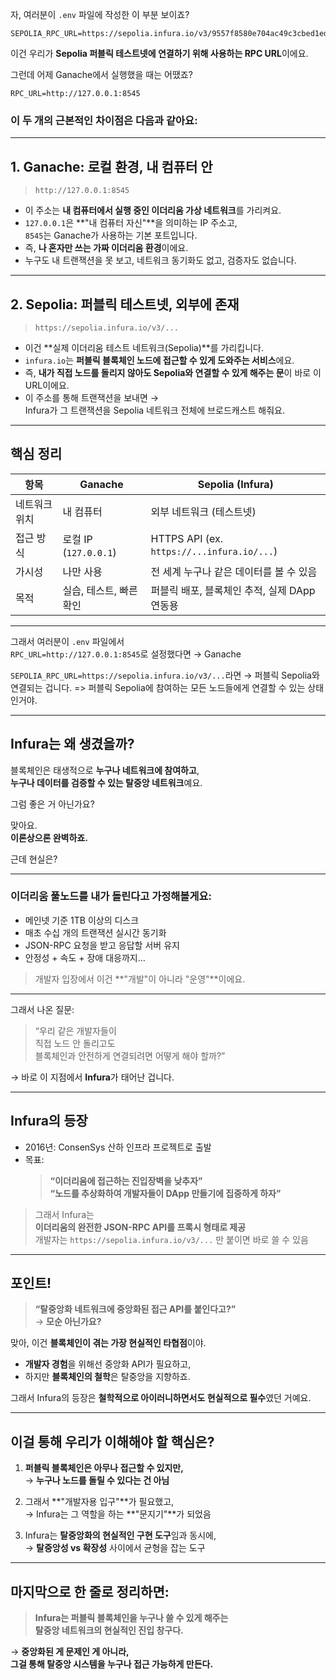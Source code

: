자, 여러분이 `.env` 파일에 작성한 이 부분 보이죠?

```env
SEPOLIA_RPC_URL=https://sepolia.infura.io/v3/9557f8580e704ac49c3cbed1ed5fd29b
```

이건 우리가 **Sepolia 퍼블릭 테스트넷에 연결하기 위해 사용하는 RPC URL**이에요.

그런데 어제 Ganache에서 실행했을 때는 어땠죠?

```env
RPC_URL=http://127.0.0.1:8545
```

### 이 두 개의 근본적인 차이점은 다음과 같아요:

---

## 1. Ganache: 로컬 환경, 내 컴퓨터 안

> `http://127.0.0.1:8545`

- 이 주소는 **내 컴퓨터에서 실행 중인 이더리움 가상 네트워크**를 가리켜요.
- `127.0.0.1`은 **"내 컴퓨터 자신"**을 의미하는 IP 주소고,  
  `8545`는 Ganache가 사용하는 기본 포트입니다.
- 즉, **나 혼자만 쓰는 가짜 이더리움 환경**이에요.
- 누구도 내 트랜잭션을 못 보고, 네트워크 동기화도 없고, 검증자도 없습니다.

---

## 2. Sepolia: 퍼블릭 테스트넷, 외부에 존재

> `https://sepolia.infura.io/v3/...`

- 이건 **실제 이더리움 테스트 네트워크(Sepolia)**를 가리킵니다.
- `infura.io`는 **퍼블릭 블록체인 노드에 접근할 수 있게 도와주는 서비스**에요.
- 즉, **내가 직접 노드를 돌리지 않아도 Sepolia와 연결할 수 있게 해주는 문**이 바로 이 URL이에요.
- 이 주소를 통해 트랜잭션을 보내면 →  
  Infura가 그 트랜잭션을 Sepolia 네트워크 전체에 브로드캐스트 해줘요.

---

## 핵심 정리

| 항목          | Ganache                 | Sepolia (Infura)                             |
| ------------- | ----------------------- | -------------------------------------------- |
| 네트워크 위치 | 내 컴퓨터               | 외부 네트워크 (테스트넷)                     |
| 접근 방식     | 로컬 IP (`127.0.0.1`)   | HTTPS API (ex. `https://...infura.io/...`)   |
| 가시성        | 나만 사용               | 전 세계 누구나 같은 데이터를 볼 수 있음      |
| 목적          | 실습, 테스트, 빠른 확인 | 퍼블릭 배포, 블록체인 추적, 실제 DApp 연동용 |

---

그래서 여러분이 `.env` 파일에서  
`RPC_URL=http://127.0.0.1:8545`로 설정했다면 → Ganache

`SEPOLIA_RPC_URL=https://sepolia.infura.io/v3/...`라면 → 퍼블릭 Sepolia와 연결되는 겁니다.
=> 퍼블릭 Sepolia에 참여하는 모든 노드들에게 연결할 수 있는 상태인거야.

---

## Infura는 왜 생겼을까?

블록체인은 태생적으로 **누구나 네트워크에 참여하고**,  
**누구나 데이터를 검증할 수 있는 탈중앙 네트워크**예요.

그럼 좋은 거 아닌가요?

맞아요.  
**이론상으론 완벽하죠.**

근데 현실은?

---

### 이더리움 풀노드를 내가 돌린다고 가정해볼게요:

- 메인넷 기준 1TB 이상의 디스크
- 매초 수십 개의 트랜잭션 실시간 동기화
- JSON-RPC 요청을 받고 응답할 서버 유지
- 안정성 + 속도 + 장애 대응까지…

> 개발자 입장에서 이건 **"개발"이 아니라 "운영"**이에요.

---

그래서 나온 질문:

> “우리 같은 개발자들이  
> 직접 노드 안 돌리고도  
> 블록체인과 안전하게 연결되려면 어떻게 해야 할까?”

→ 바로 이 지점에서 **Infura**가 태어난 겁니다.

---

## Infura의 등장

- 2016년: ConsenSys 산하 인프라 프로젝트로 출발
- 목표:
  > **“이더리움에 접근하는 진입장벽을 낮추자”**  
  > **“노드를 추상화하여 개발자들이 DApp 만들기에 집중하게 하자”**

> 그래서 Infura는  
> **이더리움의 완전한 JSON-RPC API를 프록시 형태로 제공**  
> 개발자는 `https://sepolia.infura.io/v3/...` 만 붙이면 바로 쓸 수 있음

---

## 포인트!

> **“탈중앙화 네트워크에 중앙화된 접근 API를 붙인다고?”**  
> → **모순 아닌가요?**

맞아, 이건 **블록체인이 겪는 가장 현실적인 타협점**이야.

- **개발자 경험**을 위해선 중앙화 API가 필요하고,
- 하지만 **블록체인의 철학**은 탈중앙을 지향하죠.

그래서 Infura의 등장은 **철학적으로 아이러니하면서도 현실적으로 필수**였던 거예요.

---

## 이걸 통해 우리가 이해해야 할 핵심은?

1. **퍼블릭 블록체인은 아무나 접근할 수 있지만,**  
   → **누구나 노드를 돌릴 수 있다는 건 아님**

2. 그래서 **"개발자용 입구"**가 필요했고,  
   → Infura는 그 역할을 하는 **"문지기"**가 되었음

3. Infura는 **탈중앙화의 현실적인 구현 도구**임과 동시에,  
   → **탈중앙성 vs 확장성** 사이에서 균형을 잡는 도구

---

## 마지막으로 한 줄로 정리하면:

> **Infura는 퍼블릭 블록체인을 누구나 쓸 수 있게 해주는  
> 탈중앙 네트워크의 현실적인 진입 창구다.**

→ **중앙화된 게 문제인 게 아니라,  
 그걸 통해 탈중앙 시스템을 누구나 접근 가능하게 만든다.**
